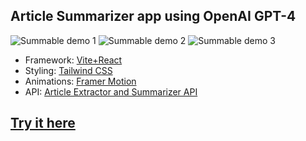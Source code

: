 ## Article Summarizer app using OpenAI GPT-4

![Summable demo 1](/demo/demo01.gif) ![Summable demo 2](/demo/demo02.gif) ![Summable demo 3](/demo/demo03.gif)

- Framework: [Vite+React](https://vitejs.dev/)
- Styling: [Tailwind CSS](https://tailwindcss.com/)
- Animations: [Framer Motion](https://www.framer.com/motion/)
- API: [Article Extractor and Summarizer API](https://rapidapi.com/restyler/api/article-extractor-and-summarizer)

## [Try it here](https://summable.vercel.app/)

